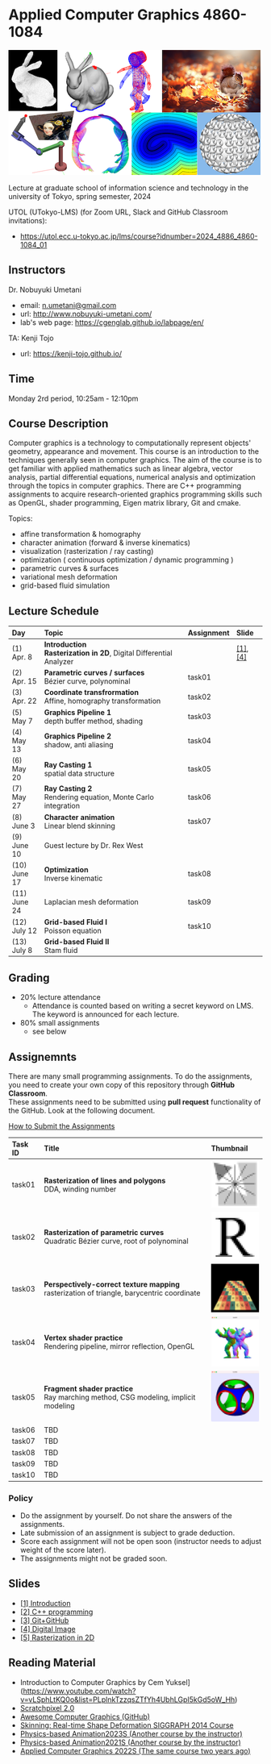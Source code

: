 # Applied Computer Graphics 4860-1084

![teaser](doc/rep_image.png)

Lecture at graduate school of information science and technology in the university of Tokyo, spring semester, 2024

UTOL (UTokyo-LMS) (for Zoom URL, Slack and GitHub Classroom invitations): 

- https://utol.ecc.u-tokyo.ac.jp/lms/course?idnumber=2024_4886_4860-1084_01


## Instructors

Dr. Nobuyuki Umetani 
- email: n.umetani@gmail.com
- url: http://www.nobuyuki-umetani.com/
- lab's web page: https://cgenglab.github.io/labpage/en/

TA: Kenji Tojo
- url: https://kenji-tojo.github.io/

## Time

Monday 2rd period, 10:25am - 12:10pm


## Course Description

Computer graphics is a technology to computationally represent objects' geometry, appearance and movement. This course is an introduction to the techniques generally seen in computer graphics. The aim of the course is to get familiar with applied mathematics such as linear algebra, vector analysis, partial differential equations, numerical analysis and optimization through the topics in computer graphics. There are C++ programming assignments to acquire research-oriented graphics programming skills such as OpenGL, shader programming, Eigen matrix library, Git and cmake. 

Topics:
- affine transformation & homography
- character animation (forward & inverse kinematics)
- visualization (rasterization / ray casting)
- optimization ( continuous optimization / dynamic programming )
- parametric curves & surfaces
- variational mesh deformation
- grid-based fluid simulation


## Lecture Schedule

| Day | Topic | Assignment | Slide |
|:----|:---|:---|:---|
|(1)<br>Apr. 8| **Introduction**<br>**Rasterization in 2D**, Digital Differential Analyzer |  | [[1]](http://nobuyuki-umetani.com/acg2024s/introduction.pdf), [[4]](http://nobuyuki-umetani.com/acg2024s/digital_image.pdf) |
|(2)<br>Apr. 15| **Parametric curves / surfaces** <br/>Bézier curve, polynominal | task01 |　|
|(3)<br>Apr. 22| **Coordinate transfrormation**<br/>Affine, homography transformation | task02 | |
|(5)<br>May 7| **Graphics Pipeline 1**<br>depth buffer method, shading | task03 | |
|(4)<br>May 13| **Graphics Pipeline 2**<br>shadow, anti aliasing | task04 | |
|(6)<br>May 20| **Ray Casting 1**<br/>spatial data structure | task05 | |
|(7)<br>May 27| **Ray Casting 2**<br>Rendering equation, Monte Carlo integration | task06 | |
|(8)<br>June 3| **Character animation**<br> Linear blend skinning | task07 | |
|(9)<br>June 10| Guest lecture by Dr. Rex West |  | |
|(10)<br>June 17| **Optimization** <br> Inverse kinematic | task08 | |
|(11)<br>June 24| Laplacian mesh deformation | task09 | |
|(12)<br>July 12| **Grid-based Fluid Ⅰ**<br> Poisson equation | task10 |  |
|(13)<br>July 8| **Grid-based Fluid Ⅱ**<br> Stam fluid | | |


## Grading

- 20% lecture attendance
  - Attendance is counted based on writing a secret keyword on LMS. The keyword is announced for each lecture.  
- 80% small assignments
  - see below

## Assignemnts

There are many small programming assignments. 
To do the assignments, you need to create your own copy of this repository through **GitHub Classroom**.  
These assignments need to be submitted using **pull request** functionality of the GitHub. 
Look at the following document. 

[How to Submit the Assignments](doc/submit.md)

| Task ID | Title | Thumbnail |
|:---|:---|:---|
| task01 | **Rasterization of lines and polygons**<br>DDA, winding number | <img src="task01/preview.png" width=100px> |
| task02 | **Rasterization of parametric curves**<br> Quadratic Bézier curve, root of polynominal | <img src="task02/preview.png" width=100px> |
| task03 | **Perspectively-correct texture mapping**<br>rasterization of triangle, barycentric coordinate | <img src="task03/preview.png" width=100px> |
| task04 | **Vertex shader practice** <br>Rendering pipeline, mirror reflection, OpenGL | <img src="task04/preview.png" width=100px> |
| task05 | **Fragment shader practice**<br>Ray marching method, CSG modeling, implicit modeling | <img src="task05/preview.png" width=100px> |
| task06 | TBD |  |
| task07 | TBD |  |
| task08 | TBD |  |
| task09 | TBD |  |
| task10 | TBD |  |

### Policy

- Do the assignment by yourself. Do not share the answers of the assignments.
- Late submission of an assignment is subject to grade deduction.
- Score each assignment will not be open soon (instructor needs to adjust weight of the score later).
- The assignments might not be graded soon.


## Slides

- [[1] Introduction](http://nobuyuki-umetani.com/acg2024s/introduction.pdf)
- [[2] C++ programming](http://nobuyuki-umetani.com/acg2024s/cpp.pdf)
- [[3] Git+GitHub](http://nobuyuki-umetani.com/acg2024s/git.pdf)
- [[4] Digital Image](http://nobuyuki-umetani.com/acg2024s/digital_image.pdf)
- [[5] Rasterization in 2D](http://nobuyuki-umetani.com/acg2024s/rasterization_2d.pdf)


## Reading Material
- Introduction to Computer Graphics by Cem Yuksel](https://www.youtube.com/watch?v=vLSphLtKQ0o&list=PLplnkTzzqsZTfYh4UbhLGpI5kGd5oW_Hh)
- [Scratchpixel 2.0](https://www.scratchapixel.com/)
- [Awesome Computer Graphics (GitHub)](https://github.com/luisnts/awesome-computer-graphics)
- [Skinning: Real-time Shape Deformation SIGGRAPH 2014 Course](https://skinning.org/)
- [Physics-based Animation2023S (Another course by the instructor) ](https://github.com/nobuyuki83/Physics-based_Animation_2023S)
- [Physics-based Animation2021S (Another course by the instructor) ](https://github.com/nobuyuki83/Physics-based_Animation_2021S)
- [Applied Computer Graphics 2022S (The same course two years ago)](https://github.com/nobuyuki83/Applied_Computer_Graphics_2022S)

